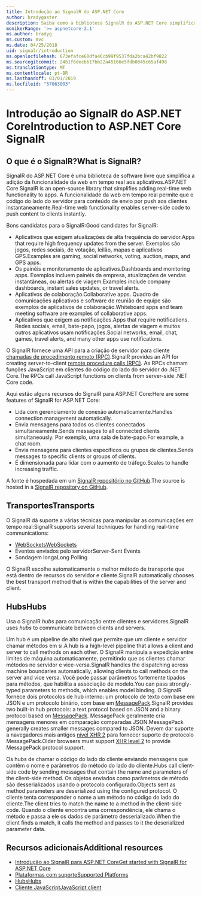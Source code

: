 ```yaml
---
title: Introdução ao SignalR do ASP.NET Core
author: bradygaster
description: Saiba como a biblioteca SignalR do ASP.NET Core simplifica a adição de funcionalidade em tempo real aos aplicativos.
monikerRange: '>= aspnetcore-2.1'
ms.author: bradyg
ms.custom: mvc
ms.date: 04/25/2018
uid: signalr/introduction
ms.openlocfilehash: 673efafce60dfa46cb99f9537fda2bca42bf9822
ms.sourcegitcommit: 24b1f6decbb17bb22a45166e5fdb0845c65af498
ms.translationtype: MT
ms.contentlocale: pt-BR
ms.lasthandoff: 03/01/2019
ms.locfileid: "57063003"
---
```

# <a name="introduction-to-aspnet-core-signalr"></a><span data-ttu-id="08def-103">Introdução ao SignalR do ASP.NET Core</span><span class="sxs-lookup"><span data-stu-id="08def-103">Introduction to ASP.NET Core SignalR</span></span>

## <a name="what-is-signalr"></a><span data-ttu-id="08def-104">O que é o SignalR?</span><span class="sxs-lookup"><span data-stu-id="08def-104">What is SignalR?</span></span>

<span data-ttu-id="08def-105">SignalR do ASP.NET Core é uma biblioteca de software livre que simplifica a adição da funcionalidade da web em tempo real aos aplicativos.</span><span class="sxs-lookup"><span data-stu-id="08def-105">ASP.NET Core SignalR is an open-source library that simplifies adding real-time web functionality to apps.</span></span> <span data-ttu-id="08def-106">A funcionalidade da web em tempo real permite que o código do lado do servidor para conteúdo de envio por push aos clientes instantaneamente.</span><span class="sxs-lookup"><span data-stu-id="08def-106">Real-time web functionality enables server-side code to push content to clients instantly.</span></span>

<span data-ttu-id="08def-107">Bons candidatos para o SignalR:</span><span class="sxs-lookup"><span data-stu-id="08def-107">Good candidates for SignalR:</span></span>

* <span data-ttu-id="08def-108">Aplicativos que exigem atualizações de alta frequência do servidor.</span><span class="sxs-lookup"><span data-stu-id="08def-108">Apps that require high frequency updates from the server.</span></span> <span data-ttu-id="08def-109">Exemplos são jogos, redes sociais, de votação, leilão, mapas e aplicativos GPS.</span><span class="sxs-lookup"><span data-stu-id="08def-109">Examples are gaming, social networks, voting, auction, maps, and GPS apps.</span></span>
* <span data-ttu-id="08def-110">Os painéis e monitoramento de aplicativos.</span><span class="sxs-lookup"><span data-stu-id="08def-110">Dashboards and monitoring apps.</span></span> <span data-ttu-id="08def-111">Exemplos incluem painéis da empresa, atualizações de vendas instantâneas, ou alertas de viagem.</span><span class="sxs-lookup"><span data-stu-id="08def-111">Examples include company dashboards, instant sales updates, or travel alerts.</span></span>
* <span data-ttu-id="08def-112">Aplicativos de colaboração.</span><span class="sxs-lookup"><span data-stu-id="08def-112">Collaborative apps.</span></span> <span data-ttu-id="08def-113">Quadro de comunicações aplicativos e software de reunião de equipe são exemplos de aplicativos de colaboração.</span><span class="sxs-lookup"><span data-stu-id="08def-113">Whiteboard apps and team meeting software are examples of collaborative apps.</span></span>
* <span data-ttu-id="08def-114">Aplicativos que exigem as notificações.</span><span class="sxs-lookup"><span data-stu-id="08def-114">Apps that require notifications.</span></span> <span data-ttu-id="08def-115">Redes sociais, email, bate-papo, jogos, alertas de viagem e muitos outros aplicativos usam notificações.</span><span class="sxs-lookup"><span data-stu-id="08def-115">Social networks, email, chat, games, travel alerts, and many other apps use notifications.</span></span>

<span data-ttu-id="08def-116">O SignalR fornece uma API para a criação de servidor para cliente [chamadas de procedimento remoto (RPC)](https://wikipedia.org/wiki/Remote_procedure_call).</span><span class="sxs-lookup"><span data-stu-id="08def-116">SignalR provides an API for creating server-to-client [remote procedure calls (RPC)](https://wikipedia.org/wiki/Remote_procedure_call).</span></span> <span data-ttu-id="08def-117">As RPCs chamam funções JavaScript em clientes do código do lado do servidor do .NET Core.</span><span class="sxs-lookup"><span data-stu-id="08def-117">The RPCs call JavaScript functions on clients from server-side .NET Core code.</span></span>

<span data-ttu-id="08def-118">Aqui estão alguns recursos do SignalR para ASP.NET Core:</span><span class="sxs-lookup"><span data-stu-id="08def-118">Here are some features of SignalR for ASP.NET Core:</span></span>

* <span data-ttu-id="08def-119">Lida com gerenciamento de conexão automaticamente.</span><span class="sxs-lookup"><span data-stu-id="08def-119">Handles connection management automatically.</span></span>
* <span data-ttu-id="08def-120">Envia mensagens para todos os clientes conectados simultaneamente.</span><span class="sxs-lookup"><span data-stu-id="08def-120">Sends messages to all connected clients simultaneously.</span></span> <span data-ttu-id="08def-121">Por exemplo, uma sala de bate-papo.</span><span class="sxs-lookup"><span data-stu-id="08def-121">For example, a chat room.</span></span>
* <span data-ttu-id="08def-122">Envia mensagens para clientes específicos ou grupos de clientes.</span><span class="sxs-lookup"><span data-stu-id="08def-122">Sends messages to specific clients or groups of clients.</span></span>
* <span data-ttu-id="08def-123">É dimensionada para lidar com o aumento de tráfego.</span><span class="sxs-lookup"><span data-stu-id="08def-123">Scales to handle increasing traffic.</span></span>

<span data-ttu-id="08def-124">A fonte é hospedada em um [SignalR repositório no GitHub](https://github.com/aspnet/AspNetCore/tree/master/src/SignalR).</span><span class="sxs-lookup"><span data-stu-id="08def-124">The source is hosted in a [SignalR repository on GitHub](https://github.com/aspnet/AspNetCore/tree/master/src/SignalR).</span></span>

## <a name="transports"></a><span data-ttu-id="08def-125">Transportes</span><span class="sxs-lookup"><span data-stu-id="08def-125">Transports</span></span>

<span data-ttu-id="08def-126">O SignalR dá suporte a várias técnicas para manipular as comunicações em tempo real:</span><span class="sxs-lookup"><span data-stu-id="08def-126">SignalR supports several techniques for handling real-time communications:</span></span>

* [<span data-ttu-id="08def-127">WebSockets</span><span class="sxs-lookup"><span data-stu-id="08def-127">WebSockets</span></span>](https://tools.ietf.org/html/rfc7118)
* <span data-ttu-id="08def-128">Eventos enviados pelo servidor</span><span class="sxs-lookup"><span data-stu-id="08def-128">Server-Sent Events</span></span>
* <span data-ttu-id="08def-129">Sondagem longa</span><span class="sxs-lookup"><span data-stu-id="08def-129">Long Polling</span></span>

<span data-ttu-id="08def-130">O SignalR escolhe automaticamente o melhor método de transporte que está dentro de recursos do servidor e cliente.</span><span class="sxs-lookup"><span data-stu-id="08def-130">SignalR automatically chooses the best transport method that is within the capabilities of the server and client.</span></span>

## <a name="hubs"></a><span data-ttu-id="08def-131">Hubs</span><span class="sxs-lookup"><span data-stu-id="08def-131">Hubs</span></span>

<span data-ttu-id="08def-132">Usa o SignalR *hubs* para comunicação entre clientes e servidores.</span><span class="sxs-lookup"><span data-stu-id="08def-132">SignalR uses *hubs* to communicate between clients and servers.</span></span>

<span data-ttu-id="08def-133">Um hub é um pipeline de alto nível que permite que um cliente e servidor chamar métodos em si.</span><span class="sxs-lookup"><span data-stu-id="08def-133">A hub is a high-level pipeline that allows a client and server to call methods on each other.</span></span> <span data-ttu-id="08def-134">O SignalR manipula a expedição entre limites de máquina automaticamente, permitindo que os clientes chamar métodos no servidor e vice-versa.</span><span class="sxs-lookup"><span data-stu-id="08def-134">SignalR handles the dispatching across machine boundaries automatically, allowing clients to call methods on the server and vice versa.</span></span> <span data-ttu-id="08def-135">Você pode passar parâmetros fortemente tipados para métodos, que habilita a associação de modelo.</span><span class="sxs-lookup"><span data-stu-id="08def-135">You can pass strongly-typed parameters to methods, which enables model binding.</span></span> <span data-ttu-id="08def-136">O SignalR fornece dois protocolos de hub interno: um protocolo de texto com base em JSON e um protocolo binário, com base em [MessagePack](https://msgpack.org/).</span><span class="sxs-lookup"><span data-stu-id="08def-136">SignalR provides two built-in hub protocols: a text protocol based on JSON and a binary protocol based on [MessagePack](https://msgpack.org/).</span></span>  <span data-ttu-id="08def-137">MessagePack geralmente cria mensagens menores em comparação comparadas JSON.</span><span class="sxs-lookup"><span data-stu-id="08def-137">MessagePack generally creates smaller messages compared to JSON.</span></span> <span data-ttu-id="08def-138">Devem dar suporte a navegadores mais antigos [nível XHR 2](https://caniuse.com/#feat=xhr2) para fornecer suporte de protocolo MessagePack.</span><span class="sxs-lookup"><span data-stu-id="08def-138">Older browsers must support [XHR level 2](https://caniuse.com/#feat=xhr2) to provide MessagePack protocol support.</span></span>

<span data-ttu-id="08def-139">Os hubs de chamar o código do lado do cliente enviando mensagens que contêm o nome e parâmetros do método do lado do cliente.</span><span class="sxs-lookup"><span data-stu-id="08def-139">Hubs call client-side code by sending messages that contain the name and parameters of the client-side method.</span></span> <span data-ttu-id="08def-140">Os objetos enviados como parâmetros de método são desserializados usando o protocolo configurado.</span><span class="sxs-lookup"><span data-stu-id="08def-140">Objects sent as method parameters are deserialized using the configured protocol.</span></span> <span data-ttu-id="08def-141">O cliente tenta corresponder o nome a um método no código do lado do cliente.</span><span class="sxs-lookup"><span data-stu-id="08def-141">The client tries to match the name to a method in the client-side code.</span></span> <span data-ttu-id="08def-142">Quando o cliente encontra uma correspondência, ele chama o método e passa a ele os dados de parâmetro desserializado.</span><span class="sxs-lookup"><span data-stu-id="08def-142">When the client finds a match, it calls the method and passes to it the deserialized parameter data.</span></span>

## <a name="additional-resources"></a><span data-ttu-id="08def-143">Recursos adicionais</span><span class="sxs-lookup"><span data-stu-id="08def-143">Additional resources</span></span>

* [<span data-ttu-id="08def-144">Introdução ao SignalR para ASP.NET Core</span><span class="sxs-lookup"><span data-stu-id="08def-144">Get started with SignalR for ASP.NET Core</span></span>](xref:tutorials/signalr)
* [<span data-ttu-id="08def-145">Plataformas com suporte</span><span class="sxs-lookup"><span data-stu-id="08def-145">Supported Platforms</span></span>](xref:signalr/supported-platforms)
* [<span data-ttu-id="08def-146">Hubs</span><span class="sxs-lookup"><span data-stu-id="08def-146">Hubs</span></span>](xref:signalr/hubs)
* [<span data-ttu-id="08def-147">Cliente JavaScript</span><span class="sxs-lookup"><span data-stu-id="08def-147">JavaScript client</span></span>](xref:signalr/javascript-client)
